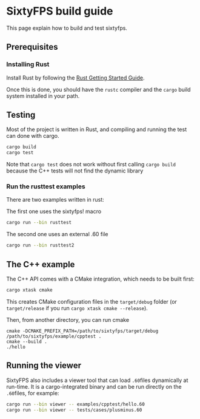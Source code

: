 # SixtyFPS build guide

This page explain how to build and test sixtyfps.

## Prerequisites

### Installing Rust

Install Rust by following the [Rust Getting Started Guide](https://www.rust-lang.org/learn/get-started).

Once this is done, you should have the ```rustc``` compiler and the ```cargo``` build system installed in your path.

## Testing

Most of the project is written in Rust, and compiling and running the test can
done with cargo.

```sh
cargo build
cargo test
```

Note that `cargo test` does not work without first calling `cargo build` because the
C++ tests will not find the dynamic library

### Run the rusttest examples

There are two examples written in rust:

The first one uses the sixtyfps! macro

```sh
cargo run --bin rusttest
```

The second one uses an external .60 file

```sh
cargo run --bin rusttest2
```

## The C++ example

The C++ API comes with a CMake integration, which needs to be built first:

```sh
cargo xtask cmake
```

This creates CMake configuration files in the `target/debug` folder
(or `target/release` if you run `cargo xtask cmake --release`).

Then, from another directory, you can run cmake

```
cmake -DCMAKE_PREFIX_PATH=/path/to/sixtyfps/target/debug /path/to/sixtyfps/example/cpptest .
cmake --build .
./hello
```

## Running the viewer

SixtyFPS also includes a viewer tool that can load `.60`files dynamically at run-time. It is a
cargo-integrated binary and can be run directly on the `.60`files, for example:

```sh
cargo run --bin viewer -- examples/cpptest/hello.60
cargo run --bin viewer -- tests/cases/plusminus.60
```

